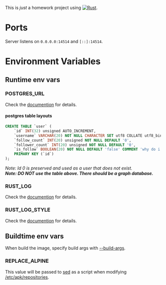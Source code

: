 This is *just* a homework project using [![Rust]](https://www.rust-lang.org "Rust").

# Ports

Server listens on `0.0.0.0:14514` and `[::]:14514`.

# Environment Variables

## Runtime env vars

### POSTGRES_URL

Check the [documention](https://docs.rs/tokio-postgres/latest/tokio_postgres/config/struct.Config.html) for details.

#### postgres table layouts

```sql
CREATE TABLE `user` (
	`id` INT(32) unsigned AUTO_INCREMENT,
	`username` VARCHAR(20) NOT NULL CHARACTER SET utf8 COLLATE utf8_bin,
	`follow_count` INT(20) unsigned NOT NULL DEFAULT '0',
	`follower_count` INT(20) unsigned NOT NULL DEFAULT '0',
	`is_follow` BOOLEAN(20) NOT NULL DEFAULT 'false' COMMENT 'why do i add this',
	PRIMARY KEY (`id`)
);
```

*Note: Id 0 is preserved and used as a user that does not exist.*  
***Note: DO NOT use the table above. There should be a graph database.***

### RUST_LOG

Check the [documention](https://docs.rs/env_logger/latest/env_logger/#enabling-logging) for details.

### RUST_LOG_STYLE

Check the [documention](https://docs.rs/env_logger/latest/env_logger/#disabling-colors) for details.

## Buildtime env vars

When build the image, specify build args with [--build-args](https://docs.docker.com/engine/reference/commandline/build/#-set-build-time-variables---build-arg).

### REPLACE_ALPINE

This value will be passed to [sed](https://manpages.org/sed) as a script when modifying [/etc/apk/repositories](https://man.archlinux.org/man/community/apk-tools/apk-repositories.5.en).

[Rust]: https://img.shields.io/badge/Rust-ffffff?style=for-the-badge&labelColor=ffffff&logoColor=000000&logo=rust